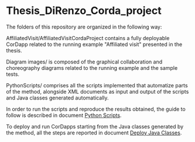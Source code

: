 # Thesis_DiRenzo_Corda_project
The folders of this repository are organized in the following way:

AffiliatedVisit/AffiliatedVisitCordaProject contains a fully deployable CorDapp related to the running example "Affiliated visit" presented in the thesis.

Diagram images/ is composed of the graphical collaboration and choreography diagrams related to the running example and the sample tests.

PythonScripts/ comprises all the scripts implemented that automatize parts of the method, alongside XML documents as input and output of the scripts and Java classes generated automatically.

In order to run the scripts and reproduce the results obtained, the guide to follow is described in document [Python Scripts](https://github.com/alessandrodirenzo/Thesis_DiRenzo_Corda_project/blob/master/README-PythonScripts.md).

To deploy and run CorDapps starting from the Java classes generated by the method, all the steps are reported in document [Deploy Java Classes](https://github.com/alessandrodirenzo/Thesis_DiRenzo_Corda_project/blob/master/README-DeployJavaClassesGenerated.md).
